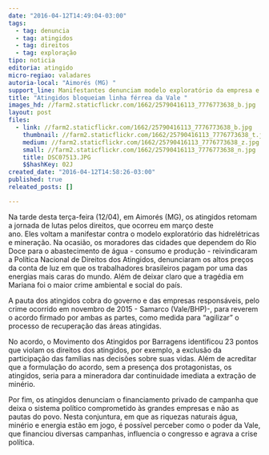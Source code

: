 ```yaml
---
date: "2016-04-12T14:49:04-03:00"
tags:
  - tag: denuncia
  - tag: atingidos
  - tag: direitos
  - tag: exploração
tipo: noticia
editoria: atingido
micro-regiao: valadares
autoria-local: "Aimorés (MG) "
support_line: Manifestantes denunciam modelo exploratório da empresa e reivindicam direitos
title: "Atingidos bloqueiam linha férrea da Vale "
images_hd: //farm2.staticflickr.com/1662/25790416113_7776773638_b.jpg
layout: post
files:
  - link: //farm2.staticflickr.com/1662/25790416113_7776773638_b.jpg
    thumbnail: //farm2.staticflickr.com/1662/25790416113_7776773638_t.jpg
    medium: //farm2.staticflickr.com/1662/25790416113_7776773638_z.jpg
    small: //farm2.staticflickr.com/1662/25790416113_7776773638_n.jpg
    title: DSC07513.JPG
    $$hashKey: 02J
created_date: "2016-04-12T14:58:26-03:00"
published: true
releated_posts: []

---
```

<p>Na tarde desta ter&ccedil;a-feira (12/04), em Aimor&eacute;s (MG), os atingidos retomam a jornada de lutas pelos direitos, que ocorreu em mar&ccedil;o deste ano.&nbsp;Eles&nbsp;voltam a manifestar contra o modelo explorat&oacute;rio das hidrel&eacute;tricas e minera&ccedil;&atilde;o. Na ocasi&atilde;o, os moradores das cidades que dependem do Rio Doce para o abastecimento de &aacute;gua - consumo e produ&ccedil;&atilde;o - reivindicaram a Pol&iacute;tica Nacional de Direitos dos Atingidos, denunciaram os altos pre&ccedil;os da conta de luz em que os trabalhadores brasileiros pagam por uma das energias mais caras do mundo. Al&eacute;m de deixar claro que a trag&eacute;dia em Mariana foi o maior crime ambiental e social do pa&iacute;s.</p>

<p>A pauta dos atingidos cobra do governo e das empresas respons&aacute;veis, pelo crime ocorrido em novembro de 2015 - Samarco (Vale/BHP)-, para reverem o acordo firmado por ambas as partes, como medida para &ldquo;agilizar&rdquo; o processo de recupera&ccedil;&atilde;o das &aacute;reas atingidas.</p>

<p>No acordo, o Movimento dos Atingidos por Barragens identificou 23 pontos que violam os direitos dos atingidos, por exemplo, a exclus&atilde;o da participa&ccedil;&atilde;o das fam&iacute;lias nas decis&otilde;es sobre suas vidas. Al&eacute;m de acreditar que a formula&ccedil;&atilde;o do acordo, sem a presen&ccedil;a dos protagonistas, os atingidos, seria para a mineradora dar continuidade imediata a extra&ccedil;&atilde;o de min&eacute;rio.</p>

<p>Por fim, os atingidos denunciam o financiamento privado de campanha que deixa o sistema pol&iacute;tico comprometido &agrave;s grandes empresas e n&atilde;o as pautas do povo. Nesta conjuntura, em que as riquezas naturais &aacute;gua, min&eacute;rio e energia est&atilde;o em jogo, &eacute; poss&iacute;vel perceber como o poder da Vale, que financiou diversas campanhas, influencia o congresso e agrava a crise pol&iacute;tica.&nbsp;</p>
